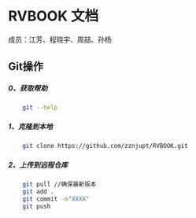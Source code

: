 # RVBOOK 文档

成员：江芳、程晓宇、周喆、孙杨


## Git操作
##### 0、获取帮助
```bash
    git --help
```
##### 1、克隆到本地
```bash
    git clone https://github.com/zznjupt/RVBOOK.git
```
##### 2、上传到远程仓库
```bash
    git pull //确保最新版本
    git add .
    git commit -m"XXXX"
    git push
```
